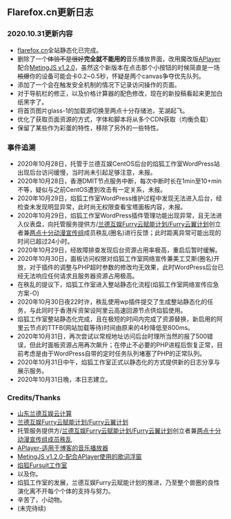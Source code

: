## Flarefox.cn更新日志

### **2020.10.31更新内容**

* [flarefox.cn](https://flarefox.cn)全站静态化已完成。
* 删除了一个~~体验不是很好~~**完全就不能用的**音乐播放界面，改用魔改版[APlayer](https://github.com/MoePlayer/APlayer)配合[MetingJS v1.2.0](https://github.com/metowolf/MetingJS)，虽然这个新版本在点击那个小按钮的时候简直是一场~~核爆~~你的设备可能会卡0.2~0.5秒，怀疑是两个canvas争夺优先队列。
* 添加了一个会在触发安全机制的情况下记录访问操作的页面。
* 对于导航栏的修正，以及价格计算器的配色修改，现在的新投稿看起来更加白纸黑字了。
* 将首页图片glass-1的加载源切换至两点十分存储池，芜湖起飞。
* 优化了获取页面资源的方式，字体和脚本将从多个CDN获取（均衡负载）
* 保留了某些作为彩蛋的特性，移除了另外的一些特性。

### **事件追溯**

* 2020年10月28日，托管于兰德互娱CentOS后台的焰狐工作室WordPress站出现后台访问缓慢，当时尚未引起足够注意，未报。
* 2020年10月28日，香港DMIT节点服务中断，每次中断时长在1min至10+min不等，疑似与之前CentOS遭到攻击有一定关系，未报。
* 2020年10月29日，焰狐工作室WordPress维护过程中发现无法进入后台，经检查未发现明显异常，此时尚无权限查看宝塔面板内容，未报。
* 2020年10月29日，焰狐工作室WordPress插件管理功能出现异常，且无法进入仪表盘，向托管服务提供方/[兰德互娱Furry云赋能计划/Furry云翼计划](https://developer.future-land.net/furry.html)创立者兼[两点十分动漫宣传组](https://fan.2-10.cn)成员秩乱(圈名)进行反馈；此时距离异常可能出现的时间已超过24小时。
* 2020年10月29日，经故障排查发现后台资源占用率极高，重启后暂时缓解。
* 2020年10月30日，面板访问权限对焰狐工作室网络宣传兼美工艾斯(圈名)开放，对于插件的调整与PHP超时参数的修改均无效果，此时WordPress后台已经无法响应任何请求且服务器资源占用极高。
* 在秩乱的提议下，焰狐工作室进入整站静态化流程(焰狐工作室网络宣传应急方案-O)
* 2020年10月30日夜22时许，秩乱使用wp插件提交了生成整站静态化的任务，与此同时于香港斥资架设阿里云高速回源节点供焰狐使用。
* 焰狐工作室整站静态化完成，且在极短的时间内完成了资源替换，新启用的阿里云节点的TTFB(网站加载等待)时间由原来的4秒降低至800ms。
* 2020年10月31日，再次尝试以常规地址访问后台时理所当然的报了500错误，但此时面板资源占用再次飙升；在停止不必要的PHP进程后恢复正常，目前考虑是由于WordPress自带的定时任务队列堵塞了PHP的正常队列。
* 2020年10月31日中午，焰狐工作室正式以静态化的方式提供新的日志分享与展示服务。
* 2020年10月31日晚，本日志建立。

### **Credits/Thanks**

* [山东兰德互娱云计算](https://cloud.aliyun.future-land.net:8460/)
* [兰德互娱Furry云赋能计划/Furry云翼计划](https://https://developer.future-land.net/furry.html)
* 托管服务提供方/[兰德互娱Furry云赋能计划/Furry云翼计划](https://developer.future-land.net/furry.html)创立者兼[两点十分动漫宣传组成员秩乱](https://fan.2-10.cn/join/)
* [APlayer-适用于博客的音乐播放器](https://github.com/MoePlayer/APlayer)
* [MetingJS v1.2.0-配合APlayer使用的歌词浮窗](https://github.com/metowolf/MetingJS)
* [焰狐Fursuit工作室](https://flarefox.cn)
* 以及你。
* 焰狐工作室的发展，兰德互娱Furry云赋能计划的推进，乃至整个兽圈的良性演化离不开每个个体的支持与努力。
* 辛苦了，小动物。
* (未完待续)
